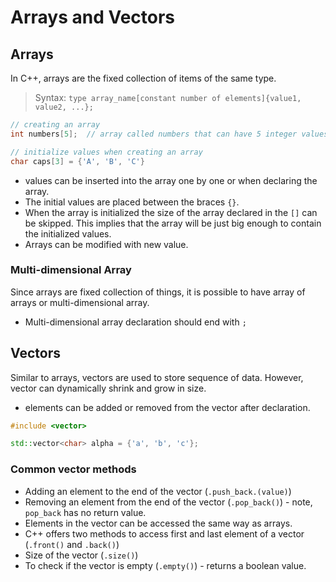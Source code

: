 # Arrays and Vectors

## Arrays

In C++, arrays are the fixed collection of items of the same type.

> Syntax: `type array_name[constant number of elements]{value1, value2, ...};`

```c++
// creating an array
int numbers[5];  // array called numbers that can have 5 integer values.

// initialize values when creating an array
char caps[3] = {'A', 'B', 'C'}
```

- values can be inserted into the array one by one or when declaring the array.
- The initial values are placed between the braces `{}`.
- When the array is initialized the size of the array declared in the `[]` can be skipped.
  This implies that the array will be just big enough to contain the initialized values.
- Arrays can be modified with new value.

### Multi-dimensional Array

Since arrays are fixed collection of things, it is possible to have array of arrays or
multi-dimensional array.

- Multi-dimensional array declaration should end with `;`

## Vectors

Similar to arrays, vectors are used to store sequence of data. However, vector can
dynamically shrink and grow in size.

- elements can be added or removed from the vector after declaration.

```c++
#include <vector>

std::vector<char> alpha = {'a', 'b', 'c'};
```

### Common vector methods

- Adding an element to the end of the vector (`.push_back.(value)`)
- Removing an element from the end of the vector (`.pop_back()`) - note, `pop_back` has no return value.
- Elements in the vector can be accessed the same way as arrays.
- C++ offers two methods to access first and last element of a vector (`.front()` and `.back()`)
- Size of the vector (`.size()`)
- To check if the vector is empty (`.empty()`) - returns a boolean value.
